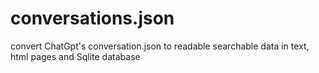 # conversations.json
convert ChatGpt's conversation.json to readable searchable data in text, html pages and Sqlite database
